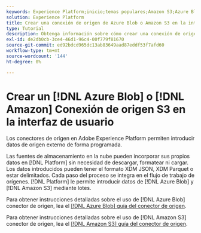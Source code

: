 ```yaml
---
keywords: Experience Platform;inicio;temas populares;Amazon S3;Azure Blob
solution: Experience Platform
title: Crear una conexión de origen de Azure Blob o Amazon S3 en la interfaz de usuario de
type: Tutorial
description: Obtenga información sobre cómo crear una conexión de origen de Azure Blob o Amazon S3 mediante la interfaz de usuario de Adobe Experience Platform.
exl-id: de2db0cb-3ce4-46d1-96c4-00f779f81670
source-git-commit: ed92bdcd965dc13ab83649aad87eddf53f7afd60
workflow-type: tm+mt
source-wordcount: '144'
ht-degree: 0%

---
```


# Crear un [!DNL Azure Blob] o [!DNL Amazon] Conexión de origen S3 en la interfaz de usuario

Los conectores de origen en Adobe Experience Platform permiten introducir datos de origen externo de forma programada.

Las fuentes de almacenamiento en la nube pueden incorporar sus propios datos en [!DNL Platform] sin necesidad de descargar, formatear ni cargar. Los datos introducidos pueden tener el formato XDM JSON, XDM Parquet o estar delimitados. Cada paso del proceso se integra en el flujo de trabajo de orígenes. [!DNL Platform] le permite introducir datos de [!DNL Azure Blob] y [!DNL Amazon S3] mediante lotes.

Para obtener instrucciones detalladas sobre el uso de [!DNL Azure Blob] conector de origen, lea el [[!DNL Azure Blob] guía del conector de origen](./blob.md).

Para obtener instrucciones detalladas sobre el uso de [!DNL Amazon S3] conector de origen, lea el [[!DNL Amazon S3] guía del conector de origen](./blob.md).
